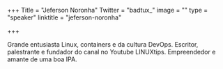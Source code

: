 +++
Title = "Jeferson Noronha"
Twitter = "badtux_"
image = ""
type = "speaker"
linktitle = "jeferson-noronha"

+++

Grande entusiasta Linux, containers e da cultura DevOps. Escritor, palestrante e fundador do canal no Youtube LINUXtips. Empreendedor e amante de uma boa IPA.
